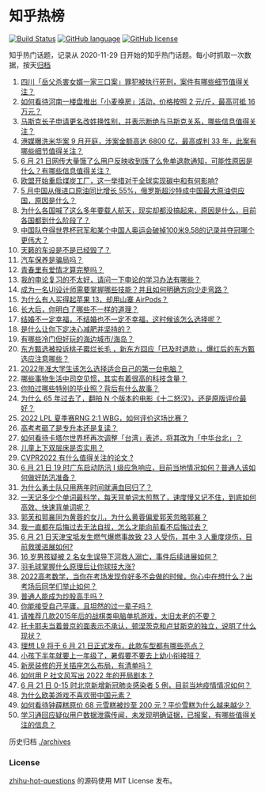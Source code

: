 # 知乎热榜
[![Build Status](https://github.com/ToWeLong/zhihu-hot-questions/workflows/CI/badge.svg)](https://github.com/ToWeLong/zhihu-hot-questions/actions)
[![GitHub language](https://img.shields.io/badge/language-golang-orange.svg)](https://golang.org/)
[![GitHub license](https://img.shields.io/github/license/ToWeLong/zhihu-hot-questions)](https://github.com/ToWeLong/zhihu-hot-questions/blob/main/LICENSE)

知乎热门话题，记录从 2020-11-29 日开始的知乎热门话题。每小时抓取一次数据，按天[归档](./archives)

<!-- BEGIN -->

1. [四川「岳父杀害女婿一家三口案」罪犯被执行死刑，案件有哪些细节值得关注？](https://www.zhihu.com/question/538780720)
1. [如何看待河南一楼盘推出「小麦换房」活动，价格按照 2 元/斤，最高可抵 16 万元？](https://www.zhihu.com/question/538757233)
1. [马斯克长子申请更名改姓换性别，并表示断绝与马斯克关系，哪些信息值得关注？](https://www.zhihu.com/question/538778208)
1. [港媒曝洗米华案 9 月开庭，涉案金额高达 6800 亿，最高或判 33 年，此案有哪些细节值得关注？](https://www.zhihu.com/question/538761355)
1. [6 月 21 日网传大量饿了么用户反映收到饿了么免单退款通知，可能性原因是什么？有哪些信息值得关注？](https://www.zhihu.com/question/538773717)
1. [欧盟开始重启煤炭工厂，这一举措对于全球实现碳中和有何影响?](https://www.zhihu.com/question/531721224)
1. [5 月中国从俄进口原油同比增长 55%，俄罗斯超沙特成中国最大原油供应国，原因是什么？](https://www.zhihu.com/question/538774964)
1. [为什么各国喊了这么多年要载人航天，现实却都没搞起来，原因是什么，目前各国都到什么阶段了？](https://www.zhihu.com/question/537100444)
1. [中国队夺得世界杯冠军和某个中国人奥运会破掉100米9.58的记录并夺冠哪个更伟大？](https://www.zhihu.com/question/537243487)
1. [天籁的车设是不是已经毁了？](https://www.zhihu.com/question/310037629)
1. [汽车保养是骗局吗？](https://www.zhihu.com/question/28878205)
1. [青春里有爱情才算完整吗？](https://www.zhihu.com/question/538350030)
1. [我的申论复习的不太好，请问一下申论的学习办法有哪些？](https://www.zhihu.com/question/419552510)
1. [成为一名UI设计师需要掌握哪些技能？并且如何明确方向少走弯路？](https://www.zhihu.com/question/25015456)
1. [为什么有人买得起苹果 13，却用山寨 AirPods？](https://www.zhihu.com/question/537433127)
1. [长大后，你明白了哪些不一样的道理？](https://www.zhihu.com/question/45394531)
1. [结婚不一定幸福，不结婚也不一定不幸福，这时候该怎么选择呢？](https://www.zhihu.com/question/537730283)
1. [是什么让你下定决心减肥并坚持的？](https://www.zhihu.com/question/523292987)
1. [有哪些冷门但好玩的海边城市/海岛？](https://www.zhihu.com/question/41585407)
1. [东方甄选被投诉桃子霉烂长毛 ，新东方回应「已及时退款」，爆红后的东方甄选应注意哪些？](https://www.zhihu.com/question/538591557)
1. [2022年准大学生该怎么选择适合自己的第一台电脑？](https://www.zhihu.com/question/537454248)
1. [哪些事物生活中司空见惯，其实有着很高的科技含量？](https://www.zhihu.com/question/529100872)
1. [你拍过哪些特别的毕业照？背后有什么故事？](https://www.zhihu.com/question/537453698)
1. [为什么 65 年过去了，翻拍 N 个版本的电影《十二怒汉》，还是原版评价最好？](https://www.zhihu.com/question/394654482)
1. [2022 LPL 夏季赛RNG 2:1 WBG，如何评价这场比赛？](https://www.zhihu.com/question/538816818)
1. [高考考砸了是专升本还是复读？](https://www.zhihu.com/question/537181859)
1. [如何看待卡塔尔世界杯再次调整「台湾」表述，将其改为「中华台北」？](https://www.zhihu.com/question/538704769)
1. [儿童上下双层床是否实用？](https://www.zhihu.com/question/54663127)
1. [CVPR2022 有什么值得关注的论文 ?](https://www.zhihu.com/question/517340666)
1. [6 月 21 日 19 时广东启动防汛 Ⅰ 级应急响应，目前当地情况如何？普通人该如何做好防汛准备？](https://www.zhihu.com/question/538823465)
1. [为什么勇士队只用两年时间就满血回归了？](https://www.zhihu.com/question/533884156)
1. [一天记多少个单词最科学，每天背单词太煎熬了，速度慢又记不住，到底如何高效、快速背单词呢？](https://www.zhihu.com/question/350064035)
1. [郭芙和郭襄同为黄蓉的女儿，为什么黄蓉偏爱郭芙忽略郭襄？](https://www.zhihu.com/question/537941440)
1. [我一直都在后悔过去无法自拔，怎么才能向前看不后悔过去？](https://www.zhihu.com/question/357101878)
1. [6 月 21 日天津宝坻发生燃气爆燃事故致 23 人受伤，其中 3 人重度烧伤，目前救援进展如何?](https://www.zhihu.com/question/538839016)
1. [16 岁男孩疑被 2 名女生误导下河救人溺亡，事件后续进展如何？](https://www.zhihu.com/question/538775474)
1. [羽毛球掌握什么原理后让你球技大涨?](https://www.zhihu.com/question/515459299)
1. [2022高考数学，当你在考场发现你好多不会做的时候，你心中在想什么？出考场后同学们举止如何？](https://www.zhihu.com/question/538697147)
1. [普通人能成为炒股高手吗？](https://www.zhihu.com/question/538676788)
1. [你能接受自己平庸，且坦然的过一辈子吗？](https://www.zhihu.com/question/538717271)
1. [请推荐几款2015年后的战棋类电脑单机游戏，太旧太老的不要？](https://www.zhihu.com/question/537439656)
1. [托卡耶夫当着普京的面表示不承认，顿涅茨克和卢甘斯克的独立​，说明了什么现状？](https://www.zhihu.com/question/538500946)
1. [理想 L9 将于 6 月 21 日正式发布，此款车型都有哪些亮点？](https://www.zhihu.com/question/536051872)
1. [小孩下半年就要上一年级了，暑假要不要去上幼小衔接班？](https://www.zhihu.com/question/523958620)
1. [新房装修的开关插座怎么布局，有清单吗？](https://www.zhihu.com/question/314114001)
1. [如何用 P 社文风写出 2022 年的开局剧本？](https://www.zhihu.com/question/511774818)
1. [6 月 21 日 0-15 时北京新增新冠肺炎感染者 5 例，目前当地疫情情况如何？](https://www.zhihu.com/question/538798451)
1. [为什么欧美游戏不喜欢带中国元素？](https://www.zhihu.com/question/58193873)
1. [如何看待钟薛糕原价 68 元雪糕被炒至 200 元？平价雪糕为什么越来越少？](https://www.zhihu.com/question/538716356)
1. [学习通回应疑似用户数据泄露传闻，未发现明确证据，已报案，有哪些值得关注的信息？](https://www.zhihu.com/question/538796184)

<!-- END -->

历史归档 [./archives](./archives)


### License
[zhihu-hot-questions](https://github.com/towelong/zhihu-hot-questions) 的源码使用 MIT License 发布。